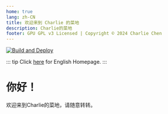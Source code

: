 ```yaml
---
home: true
lang: zh-CN
title: 欢迎来到 Charlie 的菜地
description: Charlie的菜地
footer: GPU GPL v3 Licensed | Copyright © 2024 Charlie Chen
---
```

[![Build and Deploy](https://github.com/bsmsnd/charliechen/actions/workflows/vuepress-deploy.yml/badge.svg)](https://github.com/bsmsnd/charliechen/actions/workflows/vuepress-deploy.yml)

::: tip
Click [here](/en/) for English Homepage.
:::

# 你好！

欢迎来到Charlie的菜地，请随意转转。


